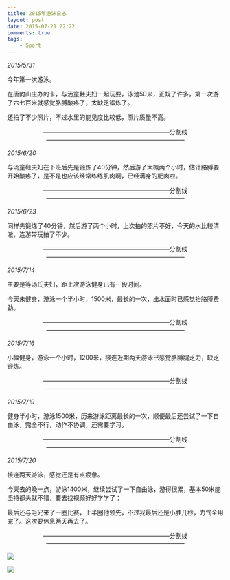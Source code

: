 ```yaml
---
title: 2015年游泳日志
layout: post
date: 2015-07-21 22:22
comments: true
tags: 
    - Sport
---
```

*2015/5/31*

今年第一次游泳。

在唐韵山庄办的卡，与汤童鞋夫妇一起玩耍，泳池50米，正规了许多，第一次游了六七百米就感觉胳膊酸疼了，太缺乏锻炼了。

还拍了不少照片，不过水里的能见度比较低，照片质量不高。

<center>—————————————————————分割线———————————————————————</center>

*2015/6/20*

与汤童鞋夫妇在下班后先是锻炼了40分钟，然后游了大概两个小时，估计胳膊要开始酸疼了，是不是也应该经常练练肌肉啊，已经满身的肥肉啦。

<center>—————————————————————分割线———————————————————————</center>

*2015/6/23*

同样先锻炼了40分钟，然后游了两个小时，上次拍的照片不好，今天的水比较清澈，连游带玩拍了不少。

<center>—————————————————————分割线———————————————————————</center>

*2015/7/14*

主要是等汤氏夫妇，距上次游泳健身已有一段时间。

今天未健身，游泳一个半小时，1500米，最长的一次，出水面时已感觉抬胳膊费劲。

<center>—————————————————————分割线———————————————————————</center>

*2015/7/16*

小幅健身，游泳一个小时，1200米，接连近期两天游泳已感觉胳膊腿乏力，缺乏锻炼。

<center>—————————————————————分割线———————————————————————</center>

*2015/7/19*

健身半小时，游泳1500米，历来游泳距离最长的一次，顺便最后还尝试了一下自由泳，完全不行，动作不协调，还需要学习。

<center>—————————————————————分割线———————————————————————</center>

*2015/7/20*

接连两天游泳，感觉还是有点疲惫。

今天去的晚一点，游泳1400米，继续尝试了一下自由泳，游得很累，基本50米能坚持都头就不错，要去找视频好好学学了；

最后还与毛兄来了一圈比赛，上半圈他领先，不过我最后还是小胜几秒，力气全用完了。这次要休息两天再去了。

<center>—————————————————————分割线———————————————————————</center>

![](http://lc-ec5pgDDk.cn-n1.lcfile.com/WKb2i6kMnzCwnGXYm9t8x045JwOW4TYEJ6NpWtw5.jpg)

![](http://lc-ec5pgDDk.cn-n1.lcfile.com/zAr0YEjIb6UDxhKglJoOHaQYUw7cdXQSH59dKfjd.jpg)